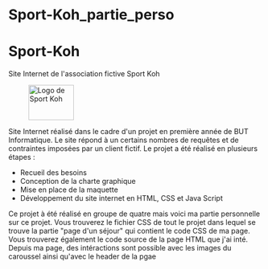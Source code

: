 # Sport-Koh_partie_perso
# Sport-Koh
Site Internet de l'association fictive Sport Koh

<div>
  <figure>
    <img alt="Logo de Sport Koh" src="https://user-images.githubusercontent.com/123574037/214614769-fcd83c84-e5bc-4a69-b644-878e0809d041.png" width="90" height="70">
   </figure>
</div>

Site Internet réalisé dans le cadre d'un projet en première année de BUT Informatique. Le site répond à un certains nombres de requêtes et de contraintes
imposées par un client fictif.
Le projet a été réalisé en plusieurs étapes :
<ul>
  <li> Recueil des besoins </li>
  <li> Conception de la charte graphique </li>
  <li> Mise en place de la maquette </li>
  <li> Développement du site internet en HTML, CSS et Java Script </li>
</ul>

Ce projet à été réalisé en groupe de quatre mais voici ma partie personnelle sur ce projet.
Vous trouverez le fichier CSS de tout le projet dans lequel se trouve la partie     "page d'un séjour" qui contient le code CSS de ma page.
Vous trouverez également le code source de la page HTML que j'ai inté. Depuis ma page, des intéractions sont possible avec les images du caroussel ainsi qu'avec le header de la pgae 
